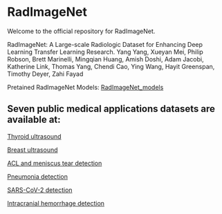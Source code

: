 # RadImageNet
Welcome to the official repository for RadImageNet. 

RadImageNet: A Large-scale Radiologic Dataset for Enhancing Deep Learning Transfer Learning Research. Yang Yang, Xueyan Mei, Philip Robson, Brett Marinelli, Mingqian Huang, Amish Doshi, Adam Jacobi, Katherine Link, Thomas Yang, Chendi Cao, Ying Wang, Hayit Greenspan, Timothy Deyer, Zahi Fayad 

Pretained RadImageNet Models: [RadImageNet_models](https://drive.google.com/drive/folders/1ARscSSpTsZyC5-dhnje2fnqNa6GrTix_?usp=sharing)

## Seven public medical applications datasets are available at:

[Thyroid ultrasound](https://www.spiedigitallibrary.org/conference-proceedings-of-spie/9287/92870W/An-open-access-thyroid-ultrasound-image-database/10.1117/12.2073532.full?SSO=1
)

 
[Breast ultrasound](https://www.kaggle.com/aryashah2k/breast-ultrasound-images-dataset)



[ACL and meniscus tear detection](https://stanfordmlgroup.github.io/competitions/mrnet/)



[Pneumonia detection](https://www.kaggle.com/c/rsna-pneumonia-detection-challenge)



[SARS-CoV-2 detection](http://ncov-ai.big.ac.cn/download?lang=en)



[Intracranial hemorrhage detection](https://www.kaggle.com/c/rsna-intracranial-hemorrhage-detection)


